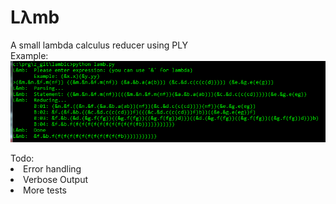 <h1>Lλmb</h1>
<p style="margin-top: 10px" align="left">
A small lambda calculus reducer using PLY<br>
Example:
  <img src="https://raw.githubusercontent.com/aethne-mitchell/lamb/master/sample.png"/>
</p>
Todo:
<li>Error handling</li>
<li>Verbose Output</li>
<li>More tests</li>
